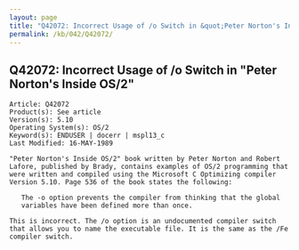 ```yaml
---
layout: page
title: "Q42072: Incorrect Usage of /o Switch in &quot;Peter Norton's Inside OS/2&quot;"
permalink: /kb/042/Q42072/
---
```


## Q42072: Incorrect Usage of /o Switch in &quot;Peter Norton's Inside OS/2&quot;

	Article: Q42072
	Product(s): See article
	Version(s): 5.10
	Operating System(s): OS/2
	Keyword(s): ENDUSER | docerr | mspl13_c
	Last Modified: 16-MAY-1989
	
	"Peter Norton's Inside OS/2" book written by Peter Norton and Robert
	Lafore, published by Brady, contains examples of OS/2 programming that
	were written and compiled using the Microsoft C Optimizing compiler
	Version 5.10. Page 536 of the book states the following:
	
	   The -o option prevents the compiler from thinking that the global
	   variables have been defined more than once.
	
	This is incorrect. The /o option is an undocumented compiler switch
	that allows you to name the executable file. It is the same as the /Fe
	compiler switch.
